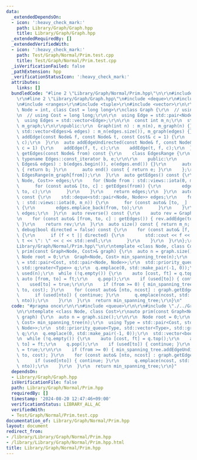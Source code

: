 ```yaml
---
data:
  _extendedDependsOn:
  - icon: ':heavy_check_mark:'
    path: Library/Graph/Graph.hpp
    title: Library/Graph/Graph.hpp
  _extendedRequiredBy: []
  _extendedVerifiedWith:
  - icon: ':heavy_check_mark:'
    path: Test/Graph/Normal/Prim.test.cpp
    title: Test/Graph/Normal/Prim.test.cpp
  _isVerificationFailed: false
  _pathExtension: hpp
  _verificationStatusIcon: ':heavy_check_mark:'
  attributes:
    links: []
  bundledCode: "#line 2 \"Library/Graph/Normal/Prim.hpp\"\n\r\n#include <queue>\r\n\
    \r\n#line 2 \"Library/Graph/Graph.hpp\"\n#include <deque>\r\n#include <iostream>\r\
    \n#include <ranges>\r\n#include <tuple>\r\n#include <vector>\r\n\r\ntemplate <class\
    \ Node = int, class Cost = long long>\r\nclass Graph {\r\n  // using Node = int;\r\
    \n  // using Cost = long long;\r\n\r\n  using Edge = std::pair<Node, Cost>;\r\n\
    \  using Edges = std::vector<Edge>;\r\n\r\n  const int m_n;\r\n  std::vector<Edges>\
    \ m_graph;\r\n\r\npublic:\r\n  Graph(int n) : m_n(n), m_graph(n) {}\r\n  Graph(const\
    \ std::vector<Edges>& edges) : m_n(edges.size()), m_graph(edges) {}\r\n\r\n  auto\
    \ addEdge(const Node& f, const Node& t, const Cost& c = 1) {\r\n    m_graph[f].emplace_back(t,\
    \ c);\r\n  }\r\n  auto addEdgeUndirected(const Node& f, const Node& t, const Cost&\
    \ c = 1) {\r\n    addEdge(f, t, c);\r\n    addEdge(t, f, c);\r\n  }\r\n  auto\
    \ getEdges(const Node& from) const {\r\n    class EdgesRange {\r\n      const\
    \ typename Edges::const_iterator b, e;\r\n\r\n    public:\r\n      EdgesRange(const\
    \ Edges& edges) : b(edges.begin()), e(edges.end()) {}\r\n      auto begin() const\
    \ { return b; }\r\n      auto end() const { return e; }\r\n    };\r\n    return\
    \ EdgesRange(m_graph[from]);\r\n  }\r\n  auto getEdges() const {\r\n    std::deque<std::tuple<Node,\
    \ Node, Cost>> edges;\r\n    for (Node from : std::views::iota(0, m_n)) {\r\n\
    \      for (const auto& [to, c] : getEdges(from)) {\r\n        edges.emplace_back(from,\
    \ to, c);\r\n      }\r\n    }\r\n    return edges;\r\n  }\r\n  auto getEdgesExcludeCost()\
    \ const {\r\n    std::deque<std::pair<Node, Node>> edges;\r\n    for (Node from\
    \ : std::views::iota(0, m_n)) {\r\n      for (const auto& [to, _] : getEdges(from))\
    \ {\r\n        edges.emplace_back(from, to);\r\n      }\r\n    }\r\n    return\
    \ edges;\r\n  }\r\n  auto reverse() const {\r\n    auto rev = Graph<Node, Cost>(m_n);\r\
    \n    for (const auto& [from, to, c] : getEdges()) { rev.addEdge(to, from, c);\
    \ }\r\n    return rev;\r\n  }\r\n  auto size() const { return m_n; };\r\n  auto\
    \ debug(bool directed = false) const {\r\n    for (const auto& [f, t, c] : getEdges())\
    \ {\r\n      if (f < t || directed) {\r\n        std::cout << f << \" -> \" <<\
    \ t << \": \" << c << std::endl;\r\n      }\r\n    }\r\n  }\r\n};\r\n#line 6 \"\
    Library/Graph/Normal/Prim.hpp\"\n\r\ntemplate <class Node, class Cost>\r\nauto\
    \ prim(const Graph<Node, Cost>& graph) {\r\n  auto n = graph.size();\r\n\r\n \
    \ Node root = 0;\r\n  Graph<Node, Cost> min_spanning_tree(n);\r\n  using Type\
    \ = std::pair<Cost, std::pair<Node, Node>>;\r\n  std::priority_queue<Type, std::vector<Type>,\
    \ std::greater<Type>> q;\r\n  q.emplace(0, std::make_pair(-1, 0));\r\n  std::vector<bool>\
    \ used(n);\r\n  while (!q.empty()) {\r\n    auto [cost, ft] = q.top();\r\n   \
    \ auto [from, to] = ft;\r\n    q.pop();\r\n    if (used[to]) { continue; }\r\n\
    \    used[to] = true;\r\n\r\n    if (from >= 0) { min_spanning_tree.addEdgeUndirected(from,\
    \ to, cost); }\r\n    for (const auto& [nto, ncost] : graph.getEdges(to)) {\r\n\
    \      if (used[nto]) { continue; }\r\n      q.emplace(ncost, std::make_pair(to,\
    \ nto));\r\n    }\r\n  }\r\n  return min_spanning_tree;\r\n}\n"
  code: "#pragma once\r\n\r\n#include <queue>\r\n\r\n#include \"./../Graph.hpp\"\r\
    \n\r\ntemplate <class Node, class Cost>\r\nauto prim(const Graph<Node, Cost>&\
    \ graph) {\r\n  auto n = graph.size();\r\n\r\n  Node root = 0;\r\n  Graph<Node,\
    \ Cost> min_spanning_tree(n);\r\n  using Type = std::pair<Cost, std::pair<Node,\
    \ Node>>;\r\n  std::priority_queue<Type, std::vector<Type>, std::greater<Type>>\
    \ q;\r\n  q.emplace(0, std::make_pair(-1, 0));\r\n  std::vector<bool> used(n);\r\
    \n  while (!q.empty()) {\r\n    auto [cost, ft] = q.top();\r\n    auto [from,\
    \ to] = ft;\r\n    q.pop();\r\n    if (used[to]) { continue; }\r\n    used[to]\
    \ = true;\r\n\r\n    if (from >= 0) { min_spanning_tree.addEdgeUndirected(from,\
    \ to, cost); }\r\n    for (const auto& [nto, ncost] : graph.getEdges(to)) {\r\n\
    \      if (used[nto]) { continue; }\r\n      q.emplace(ncost, std::make_pair(to,\
    \ nto));\r\n    }\r\n  }\r\n  return min_spanning_tree;\r\n}"
  dependsOn:
  - Library/Graph/Graph.hpp
  isVerificationFile: false
  path: Library/Graph/Normal/Prim.hpp
  requiredBy: []
  timestamp: '2024-08-20 12:47:46+09:00'
  verificationStatus: LIBRARY_ALL_AC
  verifiedWith:
  - Test/Graph/Normal/Prim.test.cpp
documentation_of: Library/Graph/Normal/Prim.hpp
layout: document
redirect_from:
- /library/Library/Graph/Normal/Prim.hpp
- /library/Library/Graph/Normal/Prim.hpp.html
title: Library/Graph/Normal/Prim.hpp
---
```

